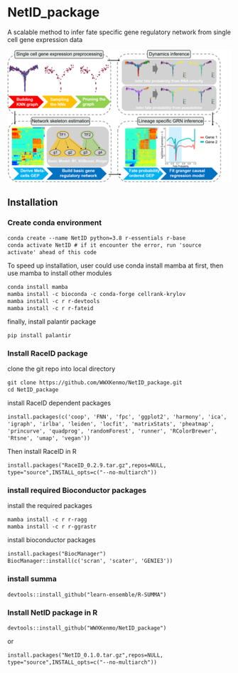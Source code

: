 # NetID_package
A scalable method to infer fate specific gene regulatory network from single cell gene expression data

<img src="https://github.com/WWXkenmo/NetID_package/blob/figures/figures/Concept_fig1.png" alt="NetID" width="600" />

## Installation
### Create conda environment
```
conda create --name NetID python=3.8 r-essentials r-base
conda activate NetID # if it encounter the error, run 'source activate' ahead of this code
```
To speed up installation, user could use conda install mamba at first, then use mamba to install other modules
```
conda install mamba
mamba install -c bioconda -c conda-forge cellrank-krylov
mamba install -c r r-devtools
mamba install -c r r-fateid
```
finally, install palantir package
```
pip install palantir
```

### Install RaceID package
clone the git repo into local directory
```
git clone https://github.com/WWXKenmo/NetID_package.git
cd NetID_package
```
install RaceID dependent packages
```
install.packages(c('coop', 'FNN', 'fpc', 'ggplot2', 'harmony', 'ica', 'igraph', 'irlba', 'leiden', 'locfit', 'matrixStats', 'pheatmap', 'princurve', 'quadprog', 'randomForest', 'runner', 'RColorBrewer', 'Rtsne', 'umap', 'vegan'))
```
Then install RaceID in R
```
install.packages("RaceID_0.2.9.tar.gz",repos=NULL, type="source",INSTALL_opts=c("--no-multiarch"))
```
### install required Bioconductor packages
install the required packages
```
mamba install -c r r-ragg
mamba install -c r r-ggrastr
```
install bioconductor packages
```
install.packages("BiocManager")
BiocManager::install(c('scran', 'scater', 'GENIE3'))
```
### install summa
```
devtools::install_github("learn-ensemble/R-SUMMA")
```

### Install NetID package in R
```
devtools::install_github("WWXKenmo/NetID_package")
```
or
```
install.packages("NetID_0.1.0.tar.gz",repos=NULL, type="source",INSTALL_opts=c("--no-multiarch"))
```
